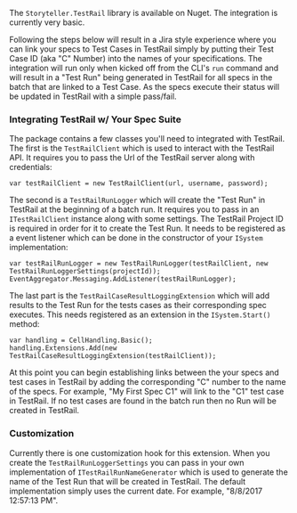 <!--title: TestRail -->

The `Storyteller.TestRail` library is available on Nuget. The integration is currently very basic. 

Following the steps below will result in a Jira style experience where you can link your specs to Test Cases in TestRail simply by putting their Test Case ID (aka "C" Number) into the names of your specifications. The integration will run only when kicked off from the CLI's `run` command and will result in a "Test Run" being generated in TestRail for all specs in the batch that are linked to a Test Case. As the specs execute their status will be updated in TestRail with a simple pass/fail.
### Integrating TestRail w/ Your Spec Suite
The package contains a few classes you'll need to integrated with TestRail. The first is the `TestRailClient` which is used to interact with the TestRail API. It requires you to pass the Url of the TestRail server along with credentials:

```
var testRailClient = new TestRailClient(url, username, password);
```

The second is a `TestRailRunLogger` which will create the "Test Run" in TestRail at the beginning of a batch run. It requires you to pass in an `ITestRailClient` instance along with some settings. The TestRail Project ID is required in order for it to create the Test Run. It needs to be registered as a event listener which can be done in the constructor of your `ISystem` implementation:

```
var testRailRunLogger = new TestRailRunLogger(testRailClient, new TestRailRunLoggerSettings(projectId));
EventAggregator.Messaging.AddListener(testRailRunLogger);
```

The last part is the `TestRailCaseResultLoggingExtension` which will add results to the Test Run for the tests cases as their corresponding spec executes. This needs registered as an extension in the `ISystem.Start()` method:

```
var handling = CellHandling.Basic();
handling.Extensions.Add(new TestRailCaseResultLoggingExtension(testRailClient));
```

At this point you can begin establishing links between the your specs and test cases in TestRail by adding the corresponding "C" number to the name of the specs. For example, "My First Spec C1" will link to the "C1" test case in TestRail. If no test cases are found in the batch run then no Run will be created in TestRail.
### Customization
Currently there is one customization hook for this extension. When you create the `TestRailRunLoggerSettings` you can pass in your own implementation of `ITestRailRunNameGenerator` which is used to generate the name of the Test Run that will be created in TestRail. The default implementation simply uses the current date. For example, "8/8/2017 12:57:13 PM".